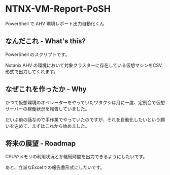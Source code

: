 # NTNX-VM-Report-PoSH
PowerShell で AHV 環境レポート出力自動化くん

## なんだこれ - What's this?
PowerShell のスクリプトです。

Nutanix AHV の環境において対象クラスターに存在している仮想マシンをCSV形式で出力してくれます。

## なぜこれを作ったか - Why
かつて仮想環境のオペレーターをやっていたワタクシは月に一度、定例会で仮想サーバーの稼働状況を報告していました。

だいぶ前の話なので手作業でやっていたのですが、それを自動化したいという願いを込めて、まずはこれから始めました。

## 将来の展望 - Roadmap
CPUやメモリの利用状況とか継続時間を出力できるようにしたいです。

あと、立派なExcelでの報告書形式にしたいです。

